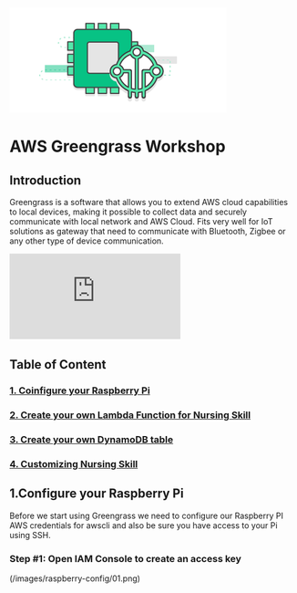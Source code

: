 ![logo](/images/greengrass.png)
# AWS Greengrass Workshop

## Introduction
Greengrass is a software that allows you to extend AWS cloud capabilities to local devices, making it possible to collect data and securely communicate with local network and AWS Cloud. Fits very well for IoT solutions as gateway that need to communicate with Bluetooth, Zigbee or any other type of device communication.

![More information about Green Grass](https://docs.aws.amazon.com/greengrass/latest/developerguide/what-is-gg.html)


## Table of Content

### [1. Coinfigure your Raspberry Pi](#1configure-your-raspberry-pi)
### [2. Create your own Lambda Function for Nursing Skill](#2create-your-own-lambda-function-to-your-alexa-skill)
### [3. Create your own DynamoDB table](#3create-your-own-dynamodb-table)
### [4. Customizing Nursing Skill](#4customizing-nursing-skill)

## 1.Configure your Raspberry Pi

Before we start using Greengrass we need to configure our Raspberry PI AWS credentials for awscli and also be sure you have access to your Pi using SSH.

### Step #1: Open IAM Console to create an access key
(/images/raspberry-config/01.png) 
